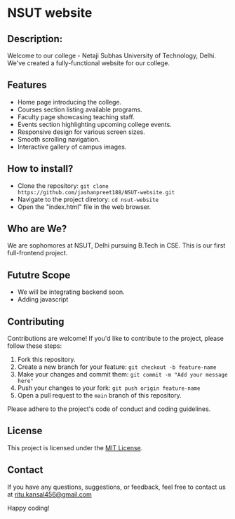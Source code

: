 # NSUT website

## Description:
Welcome to our college - Netaji Subhas University of Technology, Delhi. We've created a fully-functional website for our college.

## Features
- Home page introducing the college.
- Courses section listing available programs.
- Faculty page showcasing teaching staff.
- Events section highlighting upcoming college events.
- Responsive design for various screen sizes.
- Smooth scrolling navigation.
- Interactive gallery of campus images.

## How to install?
- Clone the repository: ```git clone https://github.com/jashanpreet188/NSUT-website.git```
- Navigate to the project diretory:
```cd nsut-website```
- Open the "index.html" file in the web browser. 

## Who are We?
We are sophomores at NSUT, Delhi pursuing B.Tech in CSE. This is our first full-frontend project.

## Fututre Scope
* We will be integrating backend soon.
* Adding javascript

## Contributing
Contributions are welcome! If you'd like to contribute to the project, please follow these steps:
1. Fork this repository.
2. Create a new branch for your feature: `git checkout -b feature-name`
3. Make your changes and commit them: `git commit -m "Add your message here"`
4. Push your changes to your fork: `git push origin feature-name`
5. Open a pull request to the `main` branch of this repository.

Please adhere to the project's code of conduct and coding guidelines.

## License
This project is licensed under the [MIT License](LICENSE).

## Contact
If you have any questions, suggestions, or feedback, feel free to contact us at ritu.kansal456@gmail.com

Happy coding!
